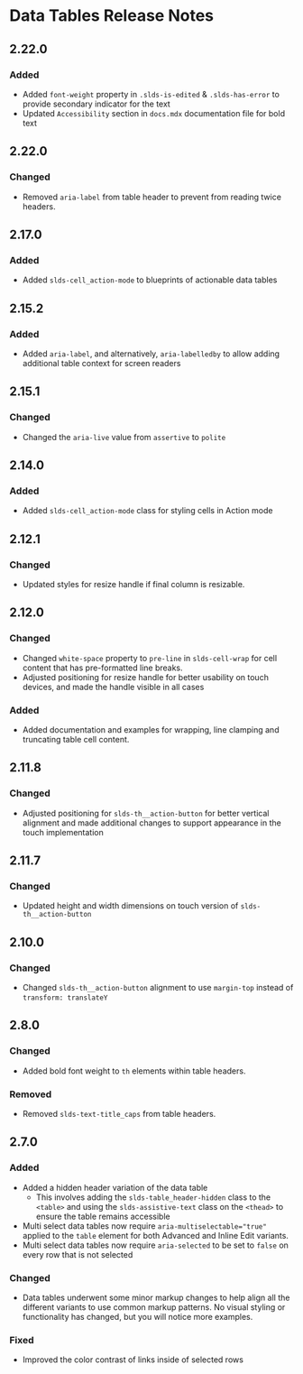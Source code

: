 <!-- Release notes authoring guidelines: http://keepachangelog.com/ -->

# Data Tables Release Notes

<!-- ## [Unreleased] -->

## 2.22.0

### Added

- Added `font-weight` property in `.slds-is-edited` & `.slds-has-error` to provide secondary indicator for the text
- Updated `Accessibility` section in `docs.mdx` documentation file for bold text

## 2.22.0

### Changed

- Removed `aria-label` from table header to prevent from reading twice headers.
## 2.17.0

### Added

- Added `slds-cell_action-mode` to blueprints of actionable data tables

## 2.15.2

### Added

- Added `aria-label`, and alternatively, `aria-labelledby` to allow adding additional table context for screen readers

## 2.15.1

### Changed

- Changed the `aria-live` value from `assertive` to `polite`

## 2.14.0

### Added

- Added `slds-cell_action-mode` class for styling cells in Action mode

## 2.12.1

### Changed

- Updated styles for resize handle if final column is resizable.

## 2.12.0

### Changed

- Changed `white-space` property to `pre-line` in `slds-cell-wrap` for cell content that has pre-formatted line breaks.
- Adjusted positioning for resize handle for better usability on touch devices, and made the handle visible in all cases

### Added

- Added documentation and examples for wrapping, line clamping and truncating table cell content.

## 2.11.8

### Changed

- Adjusted positioning for `slds-th__action-button` for better vertical alignment and made additional
  changes to support appearance in the touch implementation

## 2.11.7

### Changed

- Updated height and width dimensions on touch version of `slds-th__action-button`

## 2.10.0

### Changed

- Changed `slds-th__action-button` alignment to use `margin-top` instead of `transform: translateY`

## 2.8.0

### Changed

- Added bold font weight to `th` elements within table headers.

### Removed

- Removed `slds-text-title_caps` from table headers.

## 2.7.0

### Added

- Added a hidden header variation of the data table
  - This involves adding the `slds-table_header-hidden` class to the `<table>` and using the `slds-assistive-text` class on the `<thead>` to ensure the table remains accessible
- Multi select data tables now require `aria-multiselectable="true"` applied to the `table` element for both Advanced and Inline Edit variants.
- Multi select data tables now require `aria-selected` to be set to `false` on every row that is not selected

### Changed

- Data tables underwent some minor markup changes to help align all the different variants to use common markup patterns. No visual styling or functionality has changed, but you will notice more examples.

### Fixed

- Improved the color contrast of links inside of selected rows
